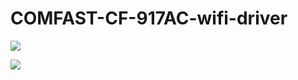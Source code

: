 # COMFAST-CF-917AC-wifi-driver
<img src="https://images.shoutwiki.com/en.techinfodepot/4/47/COMFAST_CF-917ACV2.jpg" /> <br>

<img src="https://encrypted-tbn0.gstatic.com/images?q=tbn:ANd9GcRK1T7dMhaDwCpxByjXFUr-z9z1HXS97Ribr2FENTDhI-0eGJxBLNjf6BDpHnCsc_Qegfs&usqp=CAU" />
